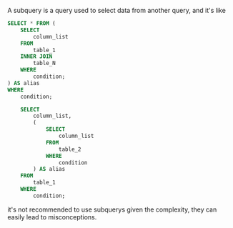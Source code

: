 A subquery is a query used to select data from another query, and it's like
```sql
SELECT * FROM (
    SELECT
        column_list
    FROM
        table_1
    INNER JOIN
        table_N
    WHERE
        condition;
) AS alias
WHERE
    condition;
```

```sql
    SELECT
        column_list,
        (
            SELECT
                column_list
            FROM
                table_2
            WHERE
                condition
        ) AS alias
    FROM
        table_1
    WHERE
        condition;
```
it's not recommended to use subquerys given the complexity, they can easily lead to misconceptions.